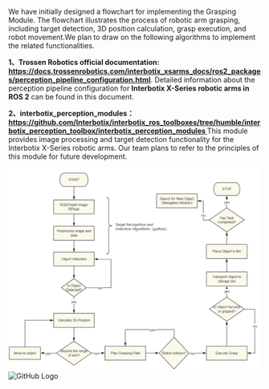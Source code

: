 ﻿We have initially designed a flowchart for implementing the Grasping Module. The flowchart illustrates the process of robotic arm grasping, including target detection, 3D position calculation, grasp execution, and robot movement.We plan to draw on the following algorithms to implement the related functionalities.

**1、Trossen Robotics official documentation: <https://docs.trossenrobotics.com/interbotix_xsarms_docs/ros2_packages/perception_pipeline_configuration.html>**. Detailed information about the perception pipeline configuration for **Interbotix X-Series robotic arms in ROS 2** can be found in this document.

**2、interbotix\_perception\_modules：[https://github.com/Interbotix/interbotix_ros_toolboxes/tree/humble/interbotix_perception_toolbox/interbotix_perception_modules
](https://github.com/Interbotix/interbotix_ros_toolboxes/tree/humble/interbotix_perception_toolbox/interbotix_perception_modules)** This module provides image processing and target detection functionality for the Interbotix X-Series robotic arms. Our team plans to refer to the principles of this module for future development.

![GitHub Logo](https://github.com/CMX-9/Team5-Mobile_Grasping_Robot/blob/main/Images/grasping_1.png)
![GitHub Logo]([https://github.com/CMX-9/Team5-Mobile_Grasping_Robot/blob/main/Images/grasping_2.png)
